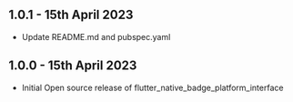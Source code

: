 ## 1.0.1 - 15th April 2023

- Update README.md and pubspec.yaml

## 1.0.0 - 15th April 2023

- Initial Open source release of flutter_native_badge_platform_interface
